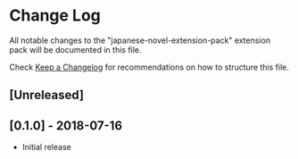 # Change Log

All notable changes to the "japanese-novel-extension-pack" extension pack will be documented in this file.

Check [Keep a Changelog](http://keepachangelog.com/) for recommendations on how to structure this file.

## [Unreleased]


## [0.1.0] - 2018-07-16

- Initial release
